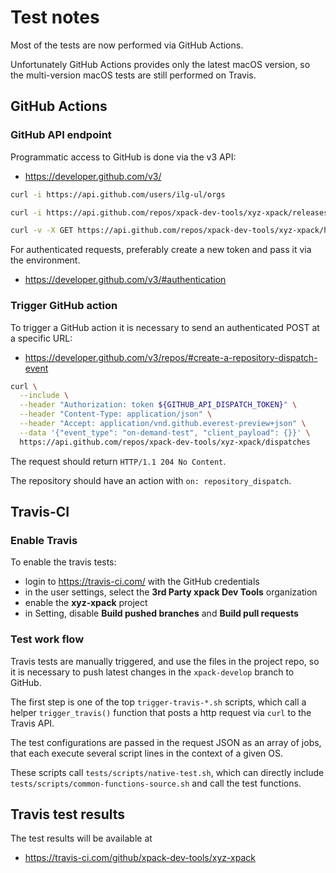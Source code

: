 # Test notes

Most of the tests are now performed via GitHub Actions.

Unfortunately GitHub Actions provides only the latest macOS version, so
the multi-version macOS tests are still performed on Travis.

## GitHub Actions

### GitHub API endpoint

Programmatic access to GitHub is done via the v3 API:

- <https://developer.github.com/v3/>

```sh
curl -i https://api.github.com/users/ilg-ul/orgs

curl -i https://api.github.com/repos/xpack-dev-tools/xyz-xpack/releases

curl -v -X GET https://api.github.com/repos/xpack-dev-tools/xyz-xpack/hooks
```

For authenticated requests, preferably create a new token and pass it
via the environment.

- <https://developer.github.com/v3/#authentication>

### Trigger GitHub action

To trigger a GitHub action it is necessary to send an authenticated POST
at a specific URL:

- <https://developer.github.com/v3/repos/#create-a-repository-dispatch-event>

```sh
curl \
  --include \
  --header "Authorization: token ${GITHUB_API_DISPATCH_TOKEN}" \
  --header "Content-Type: application/json" \
  --header "Accept: application/vnd.github.everest-preview+json" \
  --data '{"event_type": "on-demand-test", "client_payload": {}}' \
  https://api.github.com/repos/xpack-dev-tools/xyz-xpack/dispatches
```

The request should return `HTTP/1.1 204 No Content`.

The repository should have an action with `on: repository_dispatch`.

## Travis-CI

### Enable Travis

To enable the travis tests:

- login to <https://travis-ci.com/> with the GitHub credentials
- in the user settings, select the **3rd Party xpack Dev Tools** organization
- enable the **xyz-xpack** project
- in Setting, disable **Build pushed branches** and **Build pull requests**

### Test work flow

Travis tests are manually triggered, and use the files in the project repo,
so it is necessary to push latest changes in the `xpack-develop` branch
to GitHub.

The first step is one of the top `trigger-travis-*.sh` scripts,
which call a helper `trigger_travis()` function that posts a http
request via `curl` to the Travis API.

The test configurations are passed in the request JSON as an array of
jobs, that each execute several script lines in the context of a given OS.

These scripts call `tests/scripts/native-test.sh`, which can directly include
`tests/scripts/common-functions-source.sh` and call the test functions.

## Travis test results

The test results will be available at

- <https://travis-ci.com/github/xpack-dev-tools/xyz-xpack>
